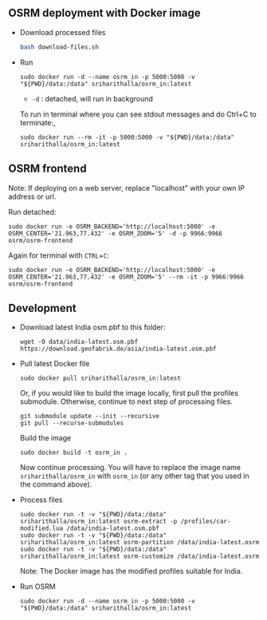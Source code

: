 ## OSRM deployment with Docker image

* Download processed files

    ```bash
    bash download-files.sh
    ```

* Run

    ```docker
    sudo docker run -d --name osrm_in -p 5000:5000 -v "${PWD}/data:/data" sriharithalla/osrm_in:latest
    ```

    * `-d` : detached, will run in background

    To run in terminal where you can see stdout messages and do Ctrl+C to terminate:,

    ```docker
    sudo docker run --rm -it -p 5000:5000 -v "${PWD}/data:/data" sriharithalla/osrm_in:latest
    ```

## OSRM frontend

Note: If deploying on a web server, replace "localhost" with your own IP address or url.

Run detached:

```docker
sudo docker run -e OSRM_BACKEND='http://localhost:5000' -e OSRM_CENTER='21.963,77.432' -e OSRM_ZOOM='5' -d -p 9966:9966 osrm/osrm-frontend
```

Again for terminal with `CTRL`+`C`:

```docker
sudo docker run -e OSRM_BACKEND='http://localhost:5000' -e OSRM_CENTER='21.963,77.432' -e OSRM_ZOOM='5' --rm -it -p 9966:9966 osrm/osrm-frontend
```

## Development

* Download latest India osm.pbf to this folder:

    ```shell script
    wget -O data/india-latest.osm.pbf https://download.geofabrik.de/asia/india-latest.osm.pbf
    ```

* Pull latest Docker file

    ```docker
    sudo docker pull sriharithalla/osrm_in:latest
    ```

  Or, if you would like to build the image locally, first pull the profiles submodule. Otherwise, continue to next step of processing files.
  
  ```git
  git submodule update --init --recursive
  git pull --recurse-submodules
  ```
  
  Build the image
  
  ```docker
  sudo docker build -t osrm_in .
  ```
  
  Now continue processing. You will have to replace the image name `sriharithalla/osrm_in` with `osrm_in` (or any other tag that you used in the command above).

* Process files

    ```docker
    sudo docker run -t -v "${PWD}/data:/data" sriharithalla/osrm_in:latest osrm-extract -p /profiles/car-modified.lua /data/india-latest.osm.pbf
    sudo docker run -t -v "${PWD}/data:/data" sriharithalla/osrm_in:latest osrm-partition /data/india-latest.osrm
    sudo docker run -t -v "${PWD}/data:/data" sriharithalla/osrm_in:latest osrm-customize /data/india-latest.osrm
    ```

    Note: The Docker image has the modified profiles suitable for India.

* Run OSRM

    ```docker
    sudo docker run -d --name osrm_in -p 5000:5000 -v "${PWD}/data:/data" sriharithalla/osrm_in:latest
    ```
